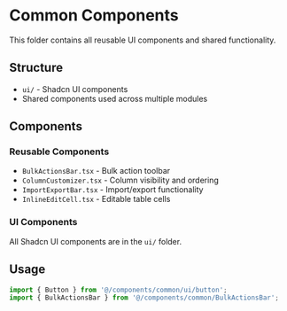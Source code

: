 # Common Components

This folder contains all reusable UI components and shared functionality.

## Structure

- `ui/` - Shadcn UI components
- Shared components used across multiple modules

## Components

### Reusable Components
- `BulkActionsBar.tsx` - Bulk action toolbar
- `ColumnCustomizer.tsx` - Column visibility and ordering
- `ImportExportBar.tsx` - Import/export functionality
- `InlineEditCell.tsx` - Editable table cells

### UI Components
All Shadcn UI components are in the `ui/` folder.

## Usage

```typescript
import { Button } from '@/components/common/ui/button';
import { BulkActionsBar } from '@/components/common/BulkActionsBar';
```
